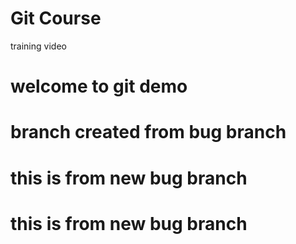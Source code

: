 # Git Course 
training video 
# welcome to git demo 
# branch created from bug branch 
# this is from new bug branch 
# this is from new bug branch 
